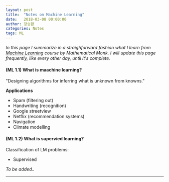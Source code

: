 ```yaml
---
layout: post
title:  "Notes on Machine Learning"
date:   2018-03-08 00:00:00
author: 장승환
categories: Notes
tags: ML
---
```


*In this page I summarize in a straighforward fashion what I learn from [Machine Learning](https://www.youtube.com/watch?v=yDLKJtOVx5c&list=PLD0F06AA0D2E8FFBA) course by Mathematical Monk.*
*I will update this page frequently, like every other day, until it's complete.*

#### (ML 1.1) What is maachine learning?

"Designing algorithms for inferring what is unknown from knowns."

**Applications**
 * Spam (filtering out)
 * Handwriting (recognition)
 * Google streetview
 * Netflix (recommendation systems)
 * Navigation
 * Climate modelling

#### (ML 1.2) What is supervied learning?

 Classification of LM problems:
 * Supervised
 
$$ $$

*To be added..*

---


